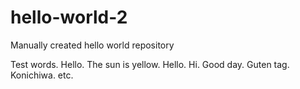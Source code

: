 # hello-world-2
Manually created hello world repository

Test words. Hello. The sun is yellow. Hello. Hi. Good day. Guten tag. Konichiwa. etc.
